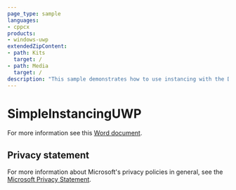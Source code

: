 ```yaml
---
page_type: sample
languages:
- cppcx
products:
- windows-uwp
extendedZipContent:
- path: Kits
  target: /
- path: Media
  target: /
description: "This sample demonstrates how to use instancing with the Direct3D 11 API in a Universal Windows Platform (UWP) app."
---
```


# SimpleInstancingUWP

For more information see this [Word document](https://github.com/microsoft/Xbox-ATG-Samples/blob/master/UWPSamples/IntroGraphics/SimpleInstancingUWP/Readme.docx).

## Privacy statement

For more information about Microsoft's privacy policies in general, see the [Microsoft Privacy Statement](https://privacy.microsoft.com/privacystatement/).
